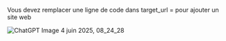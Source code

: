 Vous devez remplacer une ligne de code dans target_url = pour ajouter un site web

![ChatGPT Image 4 juin 2025, 08_24_28](https://github.com/user-attachments/assets/23272ec1-d9e2-453a-b306-fe3fbee93fa2)
